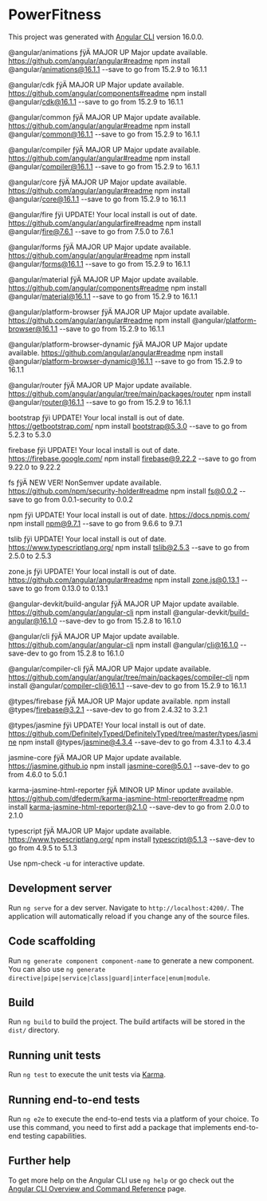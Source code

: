 # PowerFitness

This project was generated with [Angular CLI](https://github.com/angular/angular-cli) version 16.0.0.


@angular/animations                 ­ƒÿÄ  MAJOR UP  Major update available. https://github.com/angular/angular#readme
                                                 npm install @angular/animations@16.1.1 --save to go from 15.2.9 to 16.1.1

@angular/cdk                        ­ƒÿÄ  MAJOR UP  Major update available. https://github.com/angular/components#readme
                                                 npm install @angular/cdk@16.1.1 --save to go from 15.2.9 to 16.1.1

@angular/common                     ­ƒÿÄ  MAJOR UP  Major update available. https://github.com/angular/angular#readme
                                                 npm install @angular/common@16.1.1 --save to go from 15.2.9 to 16.1.1

@angular/compiler                   ­ƒÿÄ  MAJOR UP  Major update available. https://github.com/angular/angular#readme
                                                 npm install @angular/compiler@16.1.1 --save to go from 15.2.9 to 16.1.1

@angular/core                       ­ƒÿÄ  MAJOR UP  Major update available. https://github.com/angular/angular#readme
                                                 npm install @angular/core@16.1.1 --save to go from 15.2.9 to 16.1.1

@angular/fire                       ­ƒÿì  UPDATE!   Your local install is out of date. https://github.com/angular/angularfire#readme
                                                 npm install @angular/fire@7.6.1 --save to go from 7.5.0 to 7.6.1

@angular/forms                      ­ƒÿÄ  MAJOR UP  Major update available. https://github.com/angular/angular#readme
                                                 npm install @angular/forms@16.1.1 --save to go from 15.2.9 to 16.1.1

@angular/material                   ­ƒÿÄ  MAJOR UP  Major update available. https://github.com/angular/components#readme
                                                 npm install @angular/material@16.1.1 --save to go from 15.2.9 to 16.1.1

@angular/platform-browser           ­ƒÿÄ  MAJOR UP  Major update available. https://github.com/angular/angular#readme
                                                 npm install @angular/platform-browser@16.1.1 --save to go from 15.2.9 to 16.1.1

@angular/platform-browser-dynamic   ­ƒÿÄ  MAJOR UP  Major update available. https://github.com/angular/angular#readme
                                                 npm install @angular/platform-browser-dynamic@16.1.1 --save to go from 15.2.9 to 16.1.1

@angular/router                     ­ƒÿÄ  MAJOR UP  Major update available. https://github.com/angular/angular/tree/main/packages/router
                                                 npm install @angular/router@16.1.1 --save to go from 15.2.9 to 16.1.1

bootstrap                           ­ƒÿì  UPDATE!   Your local install is out of date. https://getbootstrap.com/
                                                 npm install bootstrap@5.3.0 --save to go from 5.2.3 to 5.3.0

firebase                            ­ƒÿì  UPDATE!   Your local install is out of date. https://firebase.google.com/
                                                 npm install firebase@9.22.2 --save to go from 9.22.0 to 9.22.2

fs                                  ­ƒÿÄ  NEW VER!  NonSemver update available. https://github.com/npm/security-holder#readme
                                                 npm install fs@0.0.2 --save to go from 0.0.1-security to 0.0.2

npm                                 ­ƒÿì  UPDATE!   Your local install is out of date. https://docs.npmjs.com/
                                                 npm install npm@9.7.1 --save to go from 9.6.6 to 9.7.1

tslib                               ­ƒÿì  UPDATE!   Your local install is out of date. https://www.typescriptlang.org/
                                                 npm install tslib@2.5.3 --save to go from 2.5.0 to 2.5.3

zone.js                             ­ƒÿì  UPDATE!   Your local install is out of date. https://github.com/angular/angular#readme
                                                 npm install zone.js@0.13.1 --save to go from 0.13.0 to 0.13.1

@angular-devkit/build-angular       ­ƒÿÄ  MAJOR UP  Major update available. https://github.com/angular/angular-cli
                                                 npm install @angular-devkit/build-angular@16.1.0 --save-dev to go from 15.2.8 to 16.1.0

@angular/cli                        ­ƒÿÄ  MAJOR UP  Major update available. https://github.com/angular/angular-cli
                                                 npm install @angular/cli@16.1.0 --save-dev to go from 15.2.8 to 16.1.0

@angular/compiler-cli               ­ƒÿÄ  MAJOR UP  Major update available. https://github.com/angular/angular/tree/main/packages/compiler-cli
                                                 npm install @angular/compiler-cli@16.1.1 --save-dev to go from 15.2.9 to 16.1.1

@types/firebase                     ­ƒÿÄ  MAJOR UP  Major update available.
                                                 npm install @types/firebase@3.2.1 --save-dev to go from 2.4.32 to 3.2.1

@types/jasmine                      ­ƒÿì  UPDATE!   Your local install is out of date. https://github.com/DefinitelyTyped/DefinitelyTyped/tree/master/types/jasmine
                                                 npm install @types/jasmine@4.3.4 --save-dev to go from 4.3.1 to 4.3.4

jasmine-core                        ­ƒÿÄ  MAJOR UP  Major update available. https://jasmine.github.io
                                                 npm install jasmine-core@5.0.1 --save-dev to go from 4.6.0 to 5.0.1

karma-jasmine-html-reporter         ­ƒÿÄ  MINOR UP  Minor update available. https://github.com/dfederm/karma-jasmine-html-reporter#readme
                                                 npm install karma-jasmine-html-reporter@2.1.0 --save-dev to go from 2.0.0 to 2.1.0

typescript                          ­ƒÿÄ  MAJOR UP  Major update available. https://www.typescriptlang.org/
                                                 npm install typescript@5.1.3 --save-dev to go from 4.9.5 to 5.1.3

Use npm-check -u for interactive update.


## Development server

Run `ng serve` for a dev server. Navigate to `http://localhost:4200/`. The application will automatically reload if you change any of the source files.

## Code scaffolding

Run `ng generate component component-name` to generate a new component. You can also use `ng generate directive|pipe|service|class|guard|interface|enum|module`.

## Build

Run `ng build` to build the project. The build artifacts will be stored in the `dist/` directory.

## Running unit tests

Run `ng test` to execute the unit tests via [Karma](https://karma-runner.github.io).

## Running end-to-end tests

Run `ng e2e` to execute the end-to-end tests via a platform of your choice. To use this command, you need to first add a package that implements end-to-end testing capabilities.

## Further help

To get more help on the Angular CLI use `ng help` or go check out the [Angular CLI Overview and Command Reference](https://angular.io/cli) page.
